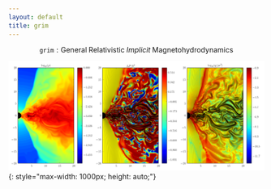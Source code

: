 ```yaml
---
layout: default
title: grim
---
```


$$\mathtt{grim}:\mathrm{General}\;\mathrm{Relativistic}\;Implicit\;\mathrm{Magnetohydrodynamics}$$

![cover_image](EMHD_560x512_t_1400M_zoom1.png){: style="max-width: 1000px; height: auto;"}
